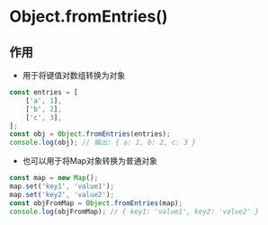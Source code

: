 # Object.fromEntries()


## 作用

- 用于将键值对数组转换为对象

```js
const entries = [
    ['a', 1],
    ['b', 2],
    ['c', 3],
];
const obj = Object.fromEntries(entries);
console.log(obj); // 输出: { a: 1, b: 2, c: 3 }
```

- 也可以用于将Map对象转换为普通对象


```js
const map = new Map();
map.set('key1', 'value1');
map.set('key2', 'value2');
const objFromMap = Object.fromEntries(map);
console.log(objFromMap); // { key1: 'value1', key2: 'value2' }
```